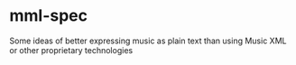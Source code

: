 mml-spec
========

Some ideas of better expressing music as plain text than using Music XML or other proprietary technologies
